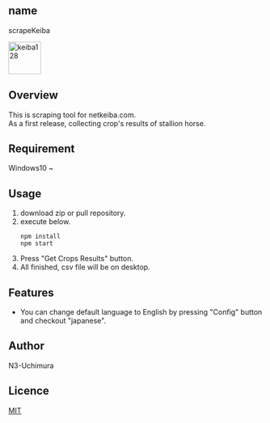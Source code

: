 ## name
scrapeKeiba

<img width="64" height="64" alt="keiba128" src="https://github.com/user-attachments/assets/f187de25-3425-4ced-95e6-29a37489ec33" />

## Overview
This is scraping tool for netkeiba.com.  
As a first release, collecting crop's results of stallion horse.

## Requirement
Windows10 ~  

## Usage
1. download zip or pull repository.
2. execute below.
   ```
   npm install
   npm start
   ```
3. Press "Get Crops Results" button.
4. All finished, csv file will be on desktop.

## Features
+ You can change default language to English by pressing "Config" button and checkout "japanese".
  
## Author
N3-Uchimura

## Licence

[MIT](https://mit-license.org/)
